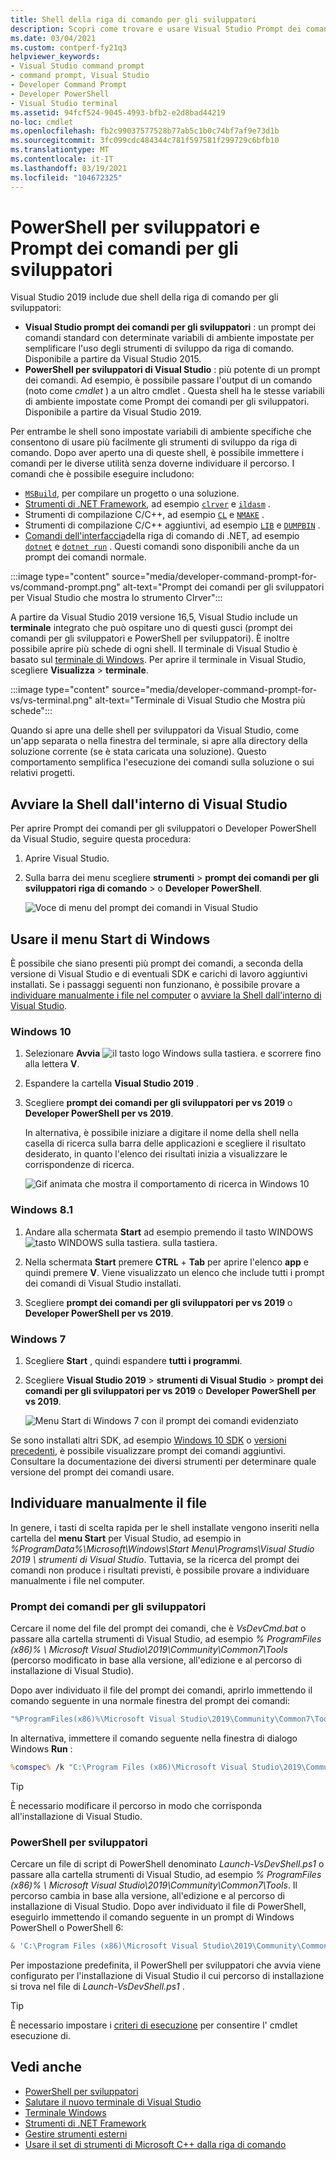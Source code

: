 ```yaml
---
title: Shell della riga di comando per gli sviluppatori
description: Scopri come trovare e usare Visual Studio Prompt dei comandi per gli sviluppatori, Visual Studio Developer PowerShell e il terminale di Visual Studio, che ti permettono di usare più facilmente gli strumenti .NET e C++.
ms.date: 03/04/2021
ms.custom: contperf-fy21q3
helpviewer_keywords:
- Visual Studio command prompt
- command prompt, Visual Studio
- Developer Command Prompt
- Developer PowerShell
- Visual Studio terminal
ms.assetid: 94fcf524-9045-4993-bfb2-e2d8bad44219
no-loc: cmdlet
ms.openlocfilehash: fb2c99037577528b77ab5c1b0c74bf7af9e73d1b
ms.sourcegitcommit: 3fc099cdc484344c781f597581f299729c6bfb10
ms.translationtype: MT
ms.contentlocale: it-IT
ms.lasthandoff: 03/19/2021
ms.locfileid: "104672325"
---
```

# <a name="developer-command-prompt-and-developer-powershell"></a>PowerShell per sviluppatori e Prompt dei comandi per gli sviluppatori

Visual Studio 2019 include due shell della riga di comando per gli sviluppatori:

- **Visual Studio prompt dei comandi per gli sviluppatori** : un prompt dei comandi standard con determinate variabili di ambiente impostate per semplificare l'uso degli strumenti di sviluppo da riga di comando. Disponibile a partire da Visual Studio 2015.
- **PowerShell per sviluppatori di Visual Studio** : più potente di un prompt dei comandi. Ad esempio, è possibile passare l'output di un comando (noto come *cmdlet* ) a un altro cmdlet . Questa shell ha le stesse variabili di ambiente impostate come Prompt dei comandi per gli sviluppatori. Disponibile a partire da Visual Studio 2019.

Per entrambe le shell sono impostate variabili di ambiente specifiche che consentono di usare più facilmente gli strumenti di sviluppo da riga di comando. Dopo aver aperto una di queste shell, è possibile immettere i comandi per le diverse utilità senza doverne individuare il percorso. I comandi che è possibile eseguire includono:

- [`MSBuild`](../../msbuild/msbuild-command-line-reference.md), per compilare un progetto o una soluzione.
- [Strumenti di .NET Framework](/dotnet/framework/tools/index), ad esempio [`clrver`](/dotnet/framework/tools/clrver-exe-clr-version-tool) e [`ildasm`](/dotnet/framework/tools/ildasm-exe-il-disassembler) .
- Strumenti di compilazione C/C++, ad esempio [`CL`](/cpp/build/reference/compiler-command-line-syntax) e [`NMAKE`](/cpp/build/reference/running-nmake) .
- Strumenti di compilazione C/C++ aggiuntivi, ad esempio [`LIB`](/cpp/build/reference/lib-reference) e [`DUMPBIN`](/cpp/build/reference/dumpbin-reference) .
- [Comandi dell'interfaccia](/dotnet/core/tools/index)della riga di comando di .NET, ad esempio [`dotnet`](/dotnet/core/tools/dotnet) e [`dotnet run`](/dotnet/core/tools/dotnet-run) . Questi comandi sono disponibili anche da un prompt dei comandi normale.

:::image type="content" source="media/developer-command-prompt-for-vs/command-prompt.png" alt-text="Prompt dei comandi per gli sviluppatori per Visual Studio che mostra lo strumento Clrver":::

A partire da Visual Studio 2019 versione 16,5, Visual Studio include un **terminale** integrato che può ospitare uno di questi gusci (prompt dei comandi per gli sviluppatori e PowerShell per sviluppatori). È inoltre possibile aprire più schede di ogni shell. Il terminale di Visual Studio è basato sul [terminale di Windows](/windows/terminal/). Per aprire il terminale in Visual Studio, scegliere **Visualizza**  >  **terminale**.

:::image type="content" source="media/developer-command-prompt-for-vs/vs-terminal.png" alt-text="Terminale di Visual Studio che Mostra più schede":::

Quando si apre una delle shell per sviluppatori da Visual Studio, come un'app separata o nella finestra del terminale, si apre alla directory della soluzione corrente (se è stata caricata una soluzione). Questo comportamento semplifica l'esecuzione dei comandi sulla soluzione o sui relativi progetti.

## <a name="start-the-shell-from-inside-visual-studio"></a>Avviare la Shell dall'interno di Visual Studio

Per aprire Prompt dei comandi per gli sviluppatori o Developer PowerShell da Visual Studio, seguire questa procedura:

1. Aprire Visual Studio.

1. Sulla barra dei menu scegliere **strumenti**  >  **prompt dei comandi per gli sviluppatori riga di comando**  >   o **Developer PowerShell**.

   ![Voce di menu del prompt dei comandi in Visual Studio](./media/developer-command-prompt-for-vs/vs-menu.png)

## <a name="use-the-windows-start-menu"></a>Usare il menu Start di Windows

È possibile che siano presenti più prompt dei comandi, a seconda della versione di Visual Studio e di eventuali SDK e carichi di lavoro aggiuntivi installati. Se i passaggi seguenti non funzionano, è possibile provare a [individuare manualmente i file nel computer](#manually-locate-the-file) o [avviare la Shell dall'interno di Visual Studio](#start-the-shell-from-inside-visual-studio).

### <a name="windows-10"></a>Windows 10

1. Selezionare **Avvia** ![ il tasto logo Windows sulla tastiera.](./media/developer-command-prompt-for-vs/windows-logo-key-graphic.png) e scorrere fino alla lettera **V**.

1. Espandere la cartella **Visual Studio 2019** .

1. Scegliere **prompt dei comandi per gli sviluppatori per vs 2019** o **Developer PowerShell per vs 2019**.

   In alternativa, è possibile iniziare a digitare il nome della shell nella casella di ricerca sulla barra delle applicazioni e scegliere il risultato desiderato, in quanto l'elenco dei risultati inizia a visualizzare le corrispondenze di ricerca.

   ![Gif animata che mostra il comportamento di ricerca in Windows 10](./media/developer-command-prompt-for-vs/windows-10-search.gif)

### <a name="windows-81"></a>Windows 8.1

1. Andare alla schermata **Start** ad esempio premendo il tasto WINDOWS![tasto WINDOWS sulla tastiera.](./media/developer-command-prompt-for-vs/windows-logo-key-graphic.png) sulla tastiera.

1. Nella schermata **Start** premere **CTRL** + **Tab** per aprire l'elenco **app** e quindi premere **V**. Viene visualizzato un elenco che include tutti i prompt dei comandi di Visual Studio installati.

1. Scegliere **prompt dei comandi per gli sviluppatori per vs 2019** o **Developer PowerShell per vs 2019**.

### <a name="windows-7"></a>Windows 7

1. Scegliere **Start** , quindi espandere **tutti i programmi**.

1. Scegliere **Visual Studio 2019**  >  **strumenti di Visual Studio**  >  **prompt dei comandi per gli sviluppatori per vs 2019** o **Developer PowerShell per vs 2019**.

   ![Menu Start di Windows 7 con il prompt dei comandi evidenziato](./media/developer-command-prompt-for-vs/windows-7-menu.png)

Se sono installati altri SDK, ad esempio [Windows 10 SDK](https://developer.microsoft.com/windows/downloads/windows-10-sdk) o [versioni precedenti](https://developer.microsoft.com/windows/downloads/sdk-archive), è possibile visualizzare prompt dei comandi aggiuntivi. Consultare la documentazione dei diversi strumenti per determinare quale versione del prompt dei comandi usare.

## <a name="manually-locate-the-file"></a>Individuare manualmente il file

In genere, i tasti di scelta rapida per le shell installate vengono inseriti nella cartella del **menu Start** per Visual Studio, ad esempio in *%ProgramData%\Microsoft\Windows\Start Menu\Programs\Visual Studio 2019 \ strumenti di Visual Studio*. Tuttavia, se la ricerca del prompt dei comandi non produce i risultati previsti, è possibile provare a individuare manualmente i file nel computer.

### <a name="developer-command-prompt"></a>Prompt dei comandi per gli sviluppatori

Cercare il nome del file del prompt dei comandi, che è *VsDevCmd.bat* o passare alla cartella strumenti di Visual Studio, ad esempio *% ProgramFiles (x86)% \ Microsoft Visual Studio\2019\Community\Common7\Tools* (percorso modificato in base alla versione, all'edizione e al percorso di installazione di Visual Studio).

Dopo aver individuato il file del prompt dei comandi, aprirlo immettendo il comando seguente in una normale finestra del prompt dei comandi:

```cmd
"%ProgramFiles(x86)%\Microsoft Visual Studio\2019\Community\Common7\Tools\VsDevCmd.bat"
```

In alternativa, immettere il comando seguente nella finestra di dialogo Windows **Run** :

```cmd
%comspec% /k "C:\Program Files (x86)\Microsoft Visual Studio\2019\Community\Common7\Tools\VsDevCmd.bat"
```

> [!TIP]
> È necessario modificare il percorso in modo che corrisponda all'installazione di Visual Studio.

### <a name="developer-powershell"></a>PowerShell per sviluppatori

Cercare un file di script di PowerShell denominato *Launch-VsDevShell.ps1* o passare alla cartella strumenti di Visual Studio, ad esempio *% ProgramFiles (x86)% \ Microsoft Visual Studio\2019\Community\Common7\Tools*. Il percorso cambia in base alla versione, all'edizione e al percorso di installazione di Visual Studio. Dopo aver individuato il file di PowerShell, eseguirlo immettendo il comando seguente in un prompt di Windows PowerShell o PowerShell 6:

```powershell
& 'C:\Program Files (x86)\Microsoft Visual Studio\2019\Community\Common7\Tools\Launch-VsDevShell.ps1'
```

Per impostazione predefinita, il PowerShell per sviluppatori che avvia viene configurato per l'installazione di Visual Studio il cui percorso di installazione si trova nel file di *Launch-VsDevShell.ps1* .

> [!TIP]
> È necessario impostare i [criteri di esecuzione](/powershell/module/microsoft.powershell.core/about/about_execution_policies) per consentire l' cmdlet esecuzione di.

## <a name="see-also"></a>Vedi anche

- [PowerShell per sviluppatori](https://devblogs.microsoft.com/visualstudio/the-powershell-you-know-and-love-now-with-a-side-of-visual-studio/)
- [Salutare il nuovo terminale di Visual Studio](https://devblogs.microsoft.com/visualstudio/say-hello-to-the-new-visual-studio-terminal/)
- [Terminale Windows](/windows/terminal/)
- [Strumenti di .NET Framework](/dotnet/framework/tools/index)
- [Gestire strumenti esterni](../managing-external-tools.md)
- [Usare il set di strumenti di Microsoft C++ dalla riga di comando](/cpp/build/building-on-the-command-line)

